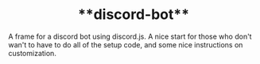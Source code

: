 <center><h1>**discord-bot**</h1></center>
A frame for a discord bot using discord.js. A nice start for those who don't wan't to have to do all of the setup code, and some nice instructions on customization.
